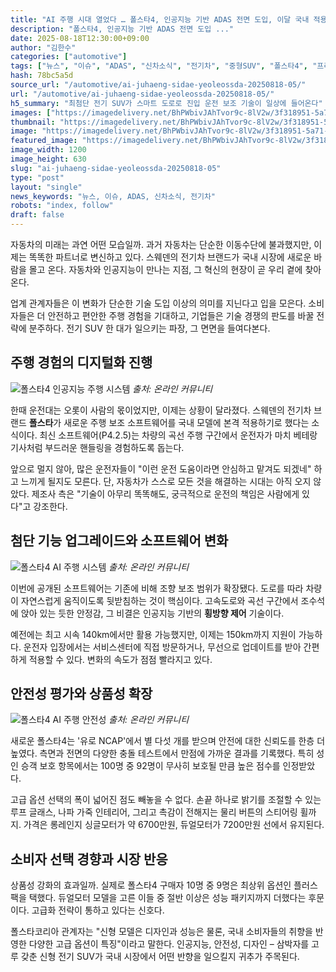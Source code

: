 ```yaml
---
title: "AI 주행 시대 열었다 … 폴스타4, 인공지능 기반 ADAS 전면 도입, 이달 국내 적용​"
description: "폴스타4, 인공지능 기반 ADAS 전면 도입 ..."
date: 2025-08-18T12:30:00+09:00
author: "김한수"
categories: ["automotive"]
tags: ["뉴스", "이슈", "ADAS", "신차소식", "전기차", "중형SUV", "폴스타4", "프리미엄", "AI핸들링혁신", "주행감각진화"]
hash: 78bc5a5d
source_url: "/automotive/ai-juhaeng-sidae-yeoleossda-20250818-05/"
url: "/automotive/ai-juhaeng-sidae-yeoleossda-20250818-05/"
h5_summary: "최첨단 전기 SUV가 스마트 도로로 진입 운전 보조 기술이 일상에 들어온다"
images: ["https://imagedelivery.net/BhPWbivJAhTvor9c-8lV2w/3f318951-5a71-48d5-ad8a-c77f935ad800/public", "https://imagedelivery.net/BhPWbivJAhTvor9c-8lV2w/07b41879-586a-4474-f313-3e9983bc5900/public", "https://imagedelivery.net/BhPWbivJAhTvor9c-8lV2w/eaad4440-fc15-40d3-d3ce-5c491db26100/public", "https://imagedelivery.net/BhPWbivJAhTvor9c-8lV2w/2c5e8164-9032-4f35-f926-85f4073fa900/public"]
thumbnail: "https://imagedelivery.net/BhPWbivJAhTvor9c-8lV2w/3f318951-5a71-48d5-ad8a-c77f935ad800/public"
image: "https://imagedelivery.net/BhPWbivJAhTvor9c-8lV2w/3f318951-5a71-48d5-ad8a-c77f935ad800/public"
featured_image: "https://imagedelivery.net/BhPWbivJAhTvor9c-8lV2w/3f318951-5a71-48d5-ad8a-c77f935ad800/public"
image_width: 1200
image_height: 630
slug: "ai-juhaeng-sidae-yeoleossda-20250818-05"
type: "post"
layout: "single"
news_keywords: "뉴스, 이슈, ADAS, 신차소식, 전기차"
robots: "index, follow"
draft: false
---
```


자동차의 미래는 과연 어떤 모습일까. 과거 자동차는 단순한 이동수단에 불과했지만, 이제는 똑똑한 파트너로 변신하고 있다. 스웨덴의 전기차 브랜드가 국내 시장에 새로운 바람을 몰고 온다. 자동차와 인공지능이 만나는 지점, 그 혁신의 현장이 곧 우리 곁에 찾아온다.

업계 관계자들은 이 변화가 단순한 기술 도입 이상의 의미를 지닌다고 입을 모은다. 소비자들은 더 안전하고 편안한 주행 경험을 기대하고, 기업들은 기술 경쟁의 판도를 바꿀 전략에 분주하다. 전기 SUV 한 대가 일으키는 파장, 그 면면을 들여다본다.

## 주행 경험의 디지털화 진행

![폴스타4 인공지능 주행 시스템](https://imagedelivery.net/BhPWbivJAhTvor9c-8lV2w/07b41879-586a-4474-f313-3e9983bc5900/public)
*출처: 온라인 커뮤니티*


한때 운전대는 오롯이 사람의 몫이었지만, 이제는 상황이 달라졌다. 스웨덴의 전기차 브랜드 **폴스타**가 새로운 주행 보조 소프트웨어를 국내 모델에 본격 적용하기로 했다는 소식이다. 최신 소프트웨어(P4.2.5)는 차량의 곡선 주행 구간에서 운전자가 마치 베테랑 기사처럼 부드러운 핸들링을 경험하도록 돕는다.

앞으로 멀지 않아, 많은 운전자들이 "이런 운전 도움이라면 안심하고 맡겨도 되겠네" 하고 느끼게 될지도 모른다. 단, 자동차가 스스로 모든 것을 해결하는 시대는 아직 오지 않았다. 제조사 측은 "기술이 아무리 똑똑해도, 궁극적으로 운전의 책임은 사람에게 있다"고 강조한다.

## 첨단 기능 업그레이드와 소프트웨어 변화

![폴스타4 AI 주행 시스템](https://imagedelivery.net/BhPWbivJAhTvor9c-8lV2w/eaad4440-fc15-40d3-d3ce-5c491db26100/public)
*출처: 온라인 커뮤니티*


이번에 공개된 소프트웨어는 기존에 비해 조향 보조 범위가 확장됐다. 도로를 따라 차량이 자연스럽게 움직이도록 뒷받침하는 것이 핵심이다. 고속도로와 곡선 구간에서 조수석에 앉아 있는 듯한 안정감, 그 비결은 인공지능 기반의 **횡방향 제어** 기술이다.

예전에는 최고 시속 140km에서만 활용 가능했지만, 이제는 150km까지 지원이 가능하다. 운전자 입장에서는 서비스센터에 직접 방문하거나, 무선으로 업데이트를 받아 간편하게 적용할 수 있다. 변화의 속도가 점점 빨라지고 있다.

## 안전성 평가와 상품성 확장

![폴스타4 AI 주행 안전성](https://imagedelivery.net/BhPWbivJAhTvor9c-8lV2w/2c5e8164-9032-4f35-f926-85f4073fa900/public)
*출처: 온라인 커뮤니티*


새로운 폴스타4는 '유로 NCAP'에서 별 다섯 개를 받으며 안전에 대한 신뢰도를 한층 더 높였다. 측면과 전면의 다양한 충돌 테스트에서 만점에 가까운 결과를 기록했다. 특히 성인 승객 보호 항목에서는 100명 중 92명이 무사히 보호될 만큼 높은 점수를 인정받았다.

고급 옵션 선택의 폭이 넓어진 점도 빼놓을 수 없다. 손끝 하나로 밝기를 조절할 수 있는 루프 글래스, 나파 가죽 인테리어, 그리고 촉감이 전해지는 물리 버튼의 스티어링 휠까지. 가격은 롱레인지 싱글모터가 약 6700만원, 듀얼모터가 7200만원 선에서 유지된다.

## 소비자 선택 경향과 시장 반응

상품성 강화의 효과일까. 실제로 폴스타4 구매자 10명 중 9명은 최상위 옵션인 플러스 팩을 택했다. 듀얼모터 모델을 고른 이들 중 절반 이상은 성능 패키지까지 더했다는 후문이다. 고급화 전략이 통하고 있다는 신호다.

폴스타코리아 관계자는 "신형 모델은 디자인과 성능은 물론, 국내 소비자들의 취향을 반영한 다양한 고급 옵션이 특징"이라고 말한다. 인공지능, 안전성, 디자인 – 삼박자를 고루 갖춘 신형 전기 SUV가 국내 시장에서 어떤 반향을 일으킬지 귀추가 주목된다.